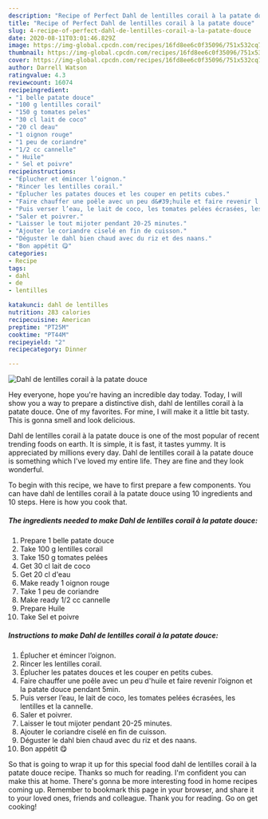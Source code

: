 ```yaml
---
description: "Recipe of Perfect Dahl de lentilles corail à la patate douce"
title: "Recipe of Perfect Dahl de lentilles corail à la patate douce"
slug: 4-recipe-of-perfect-dahl-de-lentilles-corail-a-la-patate-douce
date: 2020-08-11T03:01:46.829Z
image: https://img-global.cpcdn.com/recipes/16fd8ee6c0f35096/751x532cq70/dahl-de-lentilles-corail-a-la-patate-douce-photo-principale-de-la-recette.jpg
thumbnail: https://img-global.cpcdn.com/recipes/16fd8ee6c0f35096/751x532cq70/dahl-de-lentilles-corail-a-la-patate-douce-photo-principale-de-la-recette.jpg
cover: https://img-global.cpcdn.com/recipes/16fd8ee6c0f35096/751x532cq70/dahl-de-lentilles-corail-a-la-patate-douce-photo-principale-de-la-recette.jpg
author: Darrell Watson
ratingvalue: 4.3
reviewcount: 16074
recipeingredient:
- "1 belle patate douce"
- "100 g lentilles corail"
- "150 g tomates peles"
- "30 cl lait de coco"
- "20 cl deau"
- "1 oignon rouge"
- "1 peu de coriandre"
- "1/2 cc cannelle"
- " Huile"
- " Sel et poivre"
recipeinstructions:
- "Éplucher et émincer l’oignon."
- "Rincer les lentilles corail."
- "Éplucher les patates douces et les couper en petits cubes."
- "Faire chauffer une poêle avec un peu d&#39;huile et faire revenir l’oignon et la patate douce pendant 5min."
- "Puis verser l’eau, le lait de coco, les tomates pelées écrasées, les lentilles et la cannelle."
- "Saler et poivrer."
- "Laisser le tout mijoter pendant 20-25 minutes."
- "Ajouter le coriandre ciselé en fin de cuisson."
- "Déguster le dahl bien chaud avec du riz et des naans."
- "Bon appétit 😋"
categories:
- Recipe
tags:
- dahl
- de
- lentilles

katakunci: dahl de lentilles 
nutrition: 283 calories
recipecuisine: American
preptime: "PT25M"
cooktime: "PT44M"
recipeyield: "2"
recipecategory: Dinner

---
```



![Dahl de lentilles corail à la patate douce](https://img-global.cpcdn.com/recipes/16fd8ee6c0f35096/751x532cq70/dahl-de-lentilles-corail-a-la-patate-douce-photo-principale-de-la-recette.jpg)

Hey everyone, hope you're having an incredible day today. Today, I will show you a way to prepare a distinctive dish, dahl de lentilles corail à la patate douce. One of my favorites. For mine, I will make it a little bit tasty. This is gonna smell and look delicious.

Dahl de lentilles corail à la patate douce is one of the most popular of recent trending foods on earth. It is simple, it is fast, it tastes yummy. It is appreciated by millions every day. Dahl de lentilles corail à la patate douce is something which I've loved my entire life. They are fine and they look wonderful.




To begin with this recipe, we have to first prepare a few components. You can have dahl de lentilles corail à la patate douce using 10 ingredients and 10 steps. Here is how you cook that.

<!--inarticleads1-->

##### The ingredients needed to make Dahl de lentilles corail à la patate douce:

1. Prepare 1 belle patate douce
1. Take 100 g lentilles corail
1. Take 150 g tomates pelées
1. Get 30 cl lait de coco
1. Get 20 cl d&#39;eau
1. Make ready 1 oignon rouge
1. Take 1 peu de coriandre
1. Make ready 1/2 cc cannelle
1. Prepare  Huile
1. Take  Sel et poivre




<!--inarticleads2-->

##### Instructions to make Dahl de lentilles corail à la patate douce:

1. Éplucher et émincer l’oignon.
1. Rincer les lentilles corail.
1. Éplucher les patates douces et les couper en petits cubes.
1. Faire chauffer une poêle avec un peu d&#39;huile et faire revenir l’oignon et la patate douce pendant 5min.
1. Puis verser l’eau, le lait de coco, les tomates pelées écrasées, les lentilles et la cannelle.
1. Saler et poivrer.
1. Laisser le tout mijoter pendant 20-25 minutes.
1. Ajouter le coriandre ciselé en fin de cuisson.
1. Déguster le dahl bien chaud avec du riz et des naans.
1. Bon appétit 😋




So that is going to wrap it up for this special food dahl de lentilles corail à la patate douce recipe. Thanks so much for reading. I'm confident you can make this at home. There's gonna be more interesting food in home recipes coming up. Remember to bookmark this page in your browser, and share it to your loved ones, friends and colleague. Thank you for reading. Go on get cooking!
